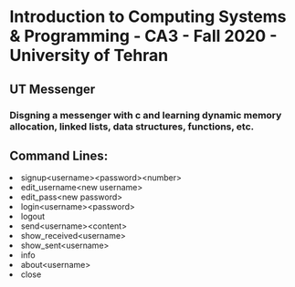 <h1> Introduction to Computing Systems & Programming - CA3 - Fall 2020 - University of Tehran </h1>
<h2>  UT Messenger </h2>
<h3> Disgning a messenger with c and learning dynamic memory allocation, linked lists, data structures, functions, etc. </h3>
<h2> Command Lines: </h2>
<div>
<li> signup&lt;username&gt;&lt;password&gt;&lt;number&gt; </li>
<li> edit_username&lt;new username&gt; </li>
<li> edit_pass&lt;new password&gt; </li>
<li> login&lt;username&gt;&lt;password&gt; </li>
<li> logout </li>
<li> send&lt;username&gt;&lt;content&gt; </li>
<li> show_received&lt;username&gt; </li>
<li> show_sent&lt;username&gt; </li>
<li> info </li>
<li> about&lt;username&gt; </li>
<li> close </li>
  
  
